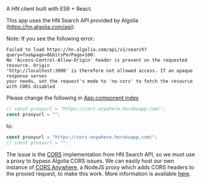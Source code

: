 A HN client built with ES6 + React.

This app uses the HN Search API provided by Algolia (https://hn.algolia.com/api).


Note:
If you see the following error:
```
Failed to load https://hn.algolia.com/api/v1/search?query=foo&page=0&hitsPerPage=100:
No 'Access-Control-Allow-Origin' header is present on the requested resource. Origin
'http://localhost:3000' is therefore not allowed access. If an opaque response serves
your needs, set the request's mode to 'no-cors' to fetch the resource with CORS disabled
```

Please change the following in [App component index](/src/components/App/components/index.js)
```javascript
// const proxyurl = "https://cors-anywhere.herokuapp.com/";
const proxyurl = "";
```
to:

```javascript
const proxyurl = "https://cors-anywhere.herokuapp.com/";
// const proxyurl = "";
```

The issue is the [CORS](https://developer.mozilla.org/en-US/docs/Web/HTTP/CORS) implementation from HN Search API, so we must use a proxy to bypass Algolia CORS issues. We can easily host our own instance of [CORS Anywhere](https://github.com/Rob--W/cors-anywhere), a NodeJS proxy which adds CORS headers to the proxied request, to make this work. More information is available [here](https://github.com/Rob--W/cors-anywhere#demo-server).
